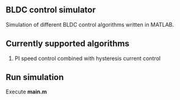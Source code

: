 ## BLDC control simulator

Simulation of different BLDC control algorithms written in MATLAB.

## Currently supported algorithms

1. PI speed control combined with hysteresis current control

## Run simulation

Execute **main.m**
